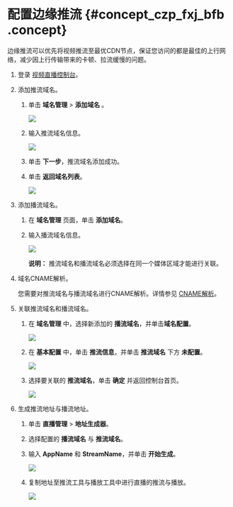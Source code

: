 # 配置边缘推流 {#concept_czp_fxj_bfb .concept}

边缘推流可以优先将视频推流至最优CDN节点，保证您访问的都是最佳的上行网络，减少因上行传输带来的卡顿、拉流缓慢的问题。

1.  登录 [视频直播控制台](https://live.console.aliyun.com/)。
2.  添加推流域名。
    1.  单击 **域名管理** \> **添加域名** 。

        ![](http://static-aliyun-doc.oss-cn-hangzhou.aliyuncs.com/assets/img/20691/154504685911569_zh-CN.png)

    2.  输入推流域名信息。

        ![](http://static-aliyun-doc.oss-cn-hangzhou.aliyuncs.com/assets/img/20691/154504685911570_zh-CN.png)

    3.  单击 **下一步**，推流域名添加成功。
    4.  单击 **返回域名列表**。

        ![](http://static-aliyun-doc.oss-cn-hangzhou.aliyuncs.com/assets/img/20691/154504685911571_zh-CN.png)

3.  添加播流域名。
    1.  在 **域名管理** 页面，单击 **添加域名**。
    2.  输入播流域名信息。

        ![](http://static-aliyun-doc.oss-cn-hangzhou.aliyuncs.com/assets/img/20691/154504685911572_zh-CN.png)

        **说明：** 推流域名和播流域名必须选择在同一个媒体区域才能进行关联。

4.  域名CNAME解析。

    您需要对推流域名与播流域名进行CNAME解析。详情参见 [CNAME解析](intl.zh-CN/用户指南/域名管理/解析CNAME.md#)。

5.  关联推流域名和播流域名。
    1.  在 **域名管理** 中，选择新添加的 **播流域名**，并单击**域名配置**。

        ![](http://static-aliyun-doc.oss-cn-hangzhou.aliyuncs.com/assets/img/20691/154504685911573_zh-CN.png)

    2.  在 **基本配置** 中，单击 **推流信息**，并单击 **推流域名** 下方 **未配置**。

        ![](http://static-aliyun-doc.oss-cn-hangzhou.aliyuncs.com/assets/img/20691/154504685911574_zh-CN.png)

    3.  选择要关联的 **推流域名**，单击 **确定** 并返回控制台首页。

        ![](http://static-aliyun-doc.oss-cn-hangzhou.aliyuncs.com/assets/img/20691/154504685911575_zh-CN.png)

6.  生成推流地址与播流地址。
    1.  单击 **直播管理** \> **地址生成器**。
    2.  选择配置的 **播流域名** 与 **推流域名**。
    3.  输入 **AppName** 和 **StreamName**，并单击 **开始生成**。

        ![](http://static-aliyun-doc.oss-cn-hangzhou.aliyuncs.com/assets/img/20691/154504685911576_zh-CN.png)

    4.  复制地址至推流工具与播放工具中进行直播的推流与播放。

        ![](http://static-aliyun-doc.oss-cn-hangzhou.aliyuncs.com/assets/img/20691/154504685911577_zh-CN.png)


